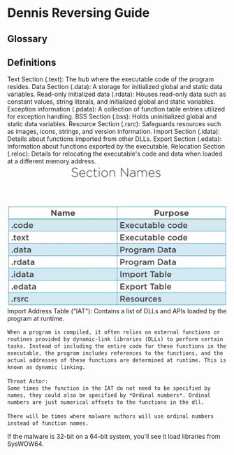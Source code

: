 # Dennis Reversing Guide
## Glossary

## Definitions
Text Section (.text): The hub where the executable code of the program resides.
Data Section (.data): A storage for initialized global and static data variables.
Read-only initialized data (.rdata): Houses read-only data such as constant values, string literals, and initialized global and static variables.
Exception information (.pdata): A collection of function table entries utilized for exception handling.
BSS Section (.bss): Holds uninitialized global and static data variables.
Resource Section (.rsrc): Safeguards resources such as images, icons, strings, and version information.
Import Section (.idata): Details about functions imported from other DLLs.
Export Section (.edata): Information about functions exported by the executable.
Relocation Section (.reloc): Details for relocating the executable's code and data when loaded at a different memory address.
![section names](images/algorithm/section_names.png)
Import Address Table ("IAT"): Contains a list of DLLs and APIs loaded by the program at runtime.
```
When a program is compiled, it often relies on external functions or routines provided by dynamic-link libraries (DLLs) to perform certain tasks. Instead of including the entire code for these functions in the executable, the program includes references to the functions, and the actual addresses of these functions are determined at runtime. This is known as dynamic linking.

Threat Actor:
Some times the function in the IAT do not need to be specified by names, they could also be specified by *Ordinal numbers*. Ordinal numbers are just numerical offsets to the functions in the dll.

There will be times where malware authors will use ordinal numbers instead of function names.
```
If the malware is 32-bit on a 64-bit system, you'll see it load libraries from SysWOW64.
